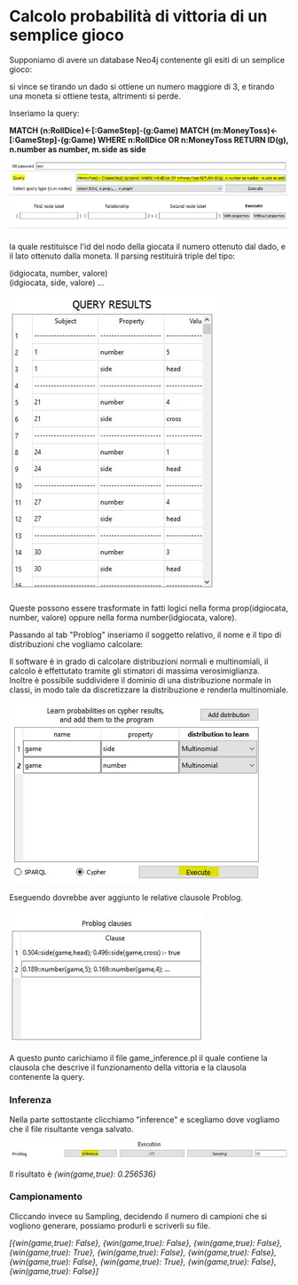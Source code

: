 # Calcolo probabilità di vittoria di un semplice gioco

Supponiamo di avere un database Neo4j contenente gli esiti di un semplice gioco:

si vince se tirando un dado si ottiene un numero maggiore di 3, e tirando una moneta si ottiene testa, altrimenti si perde.

Inseriamo la query: 

<b>MATCH (n:RollDice)<-[:GameStep]-(g:Game) MATCH (m:MoneyToss)<-[:GameStep]-(g:Game)  WHERE n:RollDice OR n:MoneyToss RETURN ID(g), n.number as number, m.side as side</b>

![](./img/game_inference_query.JPG)

la quale restituisce l'id del nodo della giocata il numero ottenuto dal dado, e il lato ottenuto dalla moneta.
Il parsing restituirà triple del tipo:

(idgiocata, number, valore) <br>
(idgiocata, side, valore)
...

![](./img/game_inference_query_results.JPG)

Queste possono essere trasformate in fatti logici nella forma prop(idgiocata, number, valore) oppure nella forma number(idgiocata, valore).

Passando al tab "Problog" inseriamo il soggetto relativo, il nome e il tipo di distribuzioni che vogliamo calcolare:

Il software è in grado di calcolare distribuzioni normali e multinomiali, il calcolo è effettutato tramite gli stimatori di massima verosimiglianza. <br>
Inoltre è possibile suddividere il dominio di una distribuzione normale in classi, in modo tale da discretizzare la distribuzione e renderla multinomiale.

![](./img/game_inference_distributions.JPG)

Eseguendo dovrebbe aver aggiunto le relative clausole Problog.

![](./img/game_inference_clauses.JPG)

A questo punto carichiamo il file game_inference.pl il quale contiene la clausola che descrive il funzionamento della vittoria e la clausola contenente la query.

### Inferenza

Nella parte sottostante clicchiamo "inference" e scegliamo dove vogliamo che il file risultante venga salvato.

![](./img/game_inference_execution.JPG)

Il risultato è *{win(game,true): 0.256536}*

### Campionamento

Cliccando invece su Sampling, decidendo il numero di campioni che si vogliono generare, possiamo produrli e scriverli su file.

*[{win(game,true): False}, {win(game,true): False}, {win(game,true): False}, {win(game,true): True}, {win(game,true): False}, {win(game,true): False}, {win(game,true): False}, {win(game,true): True}, {win(game,true): False}, {win(game,true): False}]*


